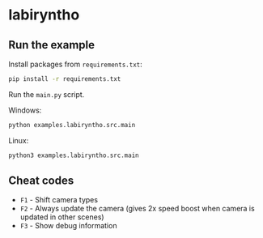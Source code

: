 # labiryntho

## Run the example
Install packages from `requirements.txt`:

```bash
pip install -r requirements.txt
```

Run the `main.py` script.

Windows:
```bash
python examples.labiryntho.src.main
```

Linux:
```bash
python3 examples.labiryntho.src.main
```

## Cheat codes

- `F1` - Shift camera types
- `F2` - Always update the camera (gives 2x speed boost when camera is updated in other scenes)
- `F3` - Show debug information

[//]: # (TODO: Add more info about the game)
